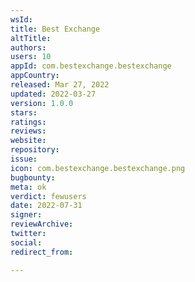 ```yaml
---
wsId: 
title: Best Exchange
altTitle: 
authors: 
users: 10
appId: com.bestexchange.bestexchange
appCountry: 
released: Mar 27, 2022
updated: 2022-03-27
version: 1.0.0
stars: 
ratings: 
reviews: 
website: 
repository: 
issue: 
icon: com.bestexchange.bestexchange.png
bugbounty: 
meta: ok
verdict: fewusers
date: 2022-07-31
signer: 
reviewArchive: 
twitter: 
social: 
redirect_from: 

---
```


